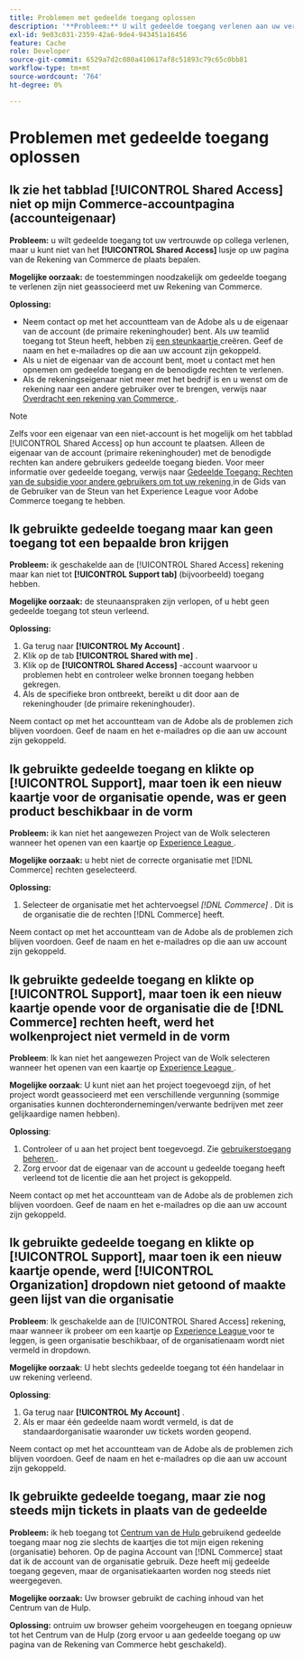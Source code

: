 ```yaml
---
title: Problemen met gedeelde toegang oplossen
description: '**Probleem:** U wilt gedeelde toegang verlenen aan uw vertrouwde collega, maar u kunt het tabblad **Gedeelde Toegang** niet vinden op uw Commerce-accountpagina.'
exl-id: 9e03c031-2359-42a6-9de4-943451a16456
feature: Cache
role: Developer
source-git-commit: 6529a7d2c080a410617af8c51893c79c65c0bb81
workflow-type: tm+mt
source-wordcount: '764'
ht-degree: 0%

---
```


# Problemen met gedeelde toegang oplossen

## Ik zie het tabblad [!UICONTROL Shared Access] niet op mijn Commerce-accountpagina (accounteigenaar)

**Probleem:** u wilt gedeelde toegang tot uw vertrouwde op collega verlenen, maar u kunt niet van het **[!UICONTROL Shared Access]** lusje op uw pagina van de Rekening van Commerce de plaats bepalen.

**Mogelijke oorzaak:** de toestemmingen noodzakelijk om gedeelde toegang te verlenen zijn niet geassocieerd met uw Rekening van Commerce.

**Oplossing:**

* Neem contact op met het accountteam van de Adobe als u de eigenaar van de account (de primaire rekeninghouder) bent. Als uw teamlid toegang tot Steun heeft, hebben zij [ een steunkaartje ](https://experienceleague.adobe.com/en/docs/commerce-knowledge-base/kb/help-center-guide/magento-help-center-user-guide#merchant-not-displayed) creëren. Geef de naam en het e-mailadres op die aan uw account zijn gekoppeld.
* Als u niet de eigenaar van de account bent, moet u contact met hen opnemen om gedeelde toegang en de benodigde rechten te verlenen.
* Als de rekeningseigenaar niet meer met het bedrijf is en u wenst om de rekening naar een andere gebruiker over te brengen, verwijs naar [ Overdracht een rekening van Commerce ](https://experienceleague.adobe.com/en/docs/commerce-admin/start/commerce-account/commerce-account-transfer).

>[!NOTE]
>
>Zelfs voor een eigenaar van een niet-account is het mogelijk om het tabblad [!UICONTROL Shared Access] op hun account te plaatsen. Alleen de eigenaar van de account (primaire rekeninghouder) met de benodigde rechten kan andere gebruikers gedeelde toegang bieden. Voor meer informatie over gedeelde toegang, verwijs naar [ Gedeelde Toegang: Rechten van de subsidie voor andere gebruikers om tot uw rekening ](https://experienceleague.adobe.com/en/docs/commerce-knowledge-base/kb/help-center-guide/magento-help-center-user-guide#shared-access) in de Gids van de Gebruiker van de Steun van het Experience League voor Adobe Commerce toegang te hebben.

## Ik gebruikte gedeelde toegang maar kan geen toegang tot een bepaalde bron krijgen

**Probleem:** ik geschakelde aan de [!UICONTROL Shared Access] rekening maar kan niet tot **[!UICONTROL Support tab]** (bijvoorbeeld) toegang hebben.

**Mogelijke oorzaak:** de steunaanspraken zijn verlopen, of u hebt geen gedeelde toegang tot steun verleend.

**Oplossing:**

1. Ga terug naar **[!UICONTROL My Account]** .
1. Klik op de tab **[!UICONTROL Shared with me]** .
1. Klik op de **[!UICONTROL Shared Access]** -account waarvoor u problemen hebt en controleer welke bronnen toegang hebben gekregen.
1. Als de specifieke bron ontbreekt, bereikt u dit door aan de rekeninghouder (de primaire rekeninghouder).

Neem contact op met het accountteam van de Adobe als de problemen zich blijven voordoen. Geef de naam en het e-mailadres op die aan uw account zijn gekoppeld.

## Ik gebruikte gedeelde toegang en klikte op [!UICONTROL Support], maar toen ik een nieuw kaartje voor de organisatie opende, was er geen product beschikbaar in de vorm

**Probleem:** ik kan niet het aangewezen Project van de Wolk selecteren wanneer het openen van een kaartje op [ Experience League ](https://experienceleague.adobe.com/home#support).

**Mogelijke oorzaak:** u hebt niet de correcte organisatie met [!DNL Commerce] rechten geselecteerd.

**Oplossing:**

1. Selecteer de organisatie met het achtervoegsel *[!DNL Commerce]* . Dit is de organisatie die de rechten [!DNL Commerce] heeft.

Neem contact op met het accountteam van de Adobe als de problemen zich blijven voordoen. Geef de naam en het e-mailadres op die aan uw account zijn gekoppeld.

## Ik gebruikte gedeelde toegang en klikte op [!UICONTROL Support], maar toen ik een nieuw kaartje opende voor de organisatie die de [!DNL Commerce] rechten heeft, werd het wolkenproject niet vermeld in de vorm

**Probleem**: Ik kan niet het aangewezen Project van de Wolk selecteren wanneer het openen van een kaartje op [ Experience League ](https://experienceleague.adobe.com/home#support).

**Mogelijke oorzaak**: U kunt niet aan het project toegevoegd zijn, of het project wordt geassocieerd met een verschillende vergunning (sommige organisaties kunnen dochterondernemingen/verwante bedrijven met zeer gelijkaardige namen hebben).

**Oplossing**:

1. Controleer of u aan het project bent toegevoegd. Zie [ gebruikerstoegang beheren ](https://experienceleague.adobe.com/en/docs/commerce-cloud-service/user-guide/project/user-access).
1. Zorg ervoor dat de eigenaar van de account u gedeelde toegang heeft verleend tot de licentie die aan het project is gekoppeld.

Neem contact op met het accountteam van de Adobe als de problemen zich blijven voordoen. Geef de naam en het e-mailadres op die aan uw account zijn gekoppeld.

## Ik gebruikte gedeelde toegang en klikte op [!UICONTROL Support], maar toen ik een nieuw kaartje opende, werd [!UICONTROL Organization] dropdown niet getoond of maakte geen lijst van die organisatie

**Probleem**: Ik geschakelde aan de [!UICONTROL Shared Access] rekening, maar wanneer ik probeer om een kaartje op [ Experience League ](https://experienceleague.adobe.com/home#support) voor te leggen, is geen organisatie beschikbaar, of de organisatienaam wordt niet vermeld in dropdown.

**Mogelijke oorzaak**: U hebt slechts gedeelde toegang tot één handelaar in uw rekening verleend.

**Oplossing**:

1. Ga terug naar **[!UICONTROL My Account]** .
1. Als er maar één gedeelde naam wordt vermeld, is dat de standaardorganisatie waaronder uw tickets worden geopend.

Neem contact op met het accountteam van de Adobe als de problemen zich blijven voordoen. Geef de naam en het e-mailadres op die aan uw account zijn gekoppeld.

## Ik gebruikte gedeelde toegang, maar zie nog steeds mijn tickets in plaats van de gedeelde

**Probleem:** ik heb toegang tot [ Centrum van de Hulp ](https://support.magento.com/hc/us-en/requests) gebruikend gedeelde toegang maar nog zie slechts de kaartjes die tot mijn eigen rekening (organisatie) behoren. Op de pagina Account van [!DNL Commerce] staat dat ik de account van de organisatie gebruik. Deze heeft mij gedeelde toegang gegeven, maar de organisatiekaarten worden nog steeds niet weergegeven.

**Mogelijke oorzaak:** Uw browser gebruikt de caching inhoud van het Centrum van de Hulp.

**Oplossing:** ontruim uw browser geheim voorgeheugen en toegang opnieuw tot het Centrum van de Hulp (zorg ervoor u aan gedeelde toegang op uw pagina van de Rekening van Commerce hebt geschakeld).
